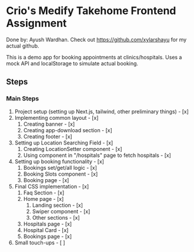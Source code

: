 # Crio's Medify Takehome Frontend Assignment

Done by: Ayush Wardhan. Check out https://github.com/xylarshayu for my actual github.

This is a demo app for booking appointments at clinics/hospitals.
Uses a mock API and localStorage to simulate actual booking.

## Steps

### Main Steps
1. Project setup (setting up Next.js, tailwind, other preliminary things) - [x]
2. Implementing common layout - [x]
    1. Creating banner - [x]
    2. Creating app-download section - [x]
    3. Creating footer - [x]
3. Setting up Location Searching Field - [x]
    1. Creating LocationSetter component - [x]
    2. Using component in "/hospitals" page to fetch hospitals - [x]
4. Setting up booking functionality - [x]
    1. Bookings set/get/all logic - [x]
    2. Booking Slots component - [x]
    3. Booking page - [x]
5. Final CSS implementation - [x]
    1. Faq Section - [x]
    2. Home page - [x]
        1. Landing section - [x]
        2. Swiper component - [x]
        3. Other sections - [x]
    3. Hospitals page - [x] 
    4. Hospital Card - [x]
    5. Bookings page - [x]
6. Small touch-ups - [ ]
